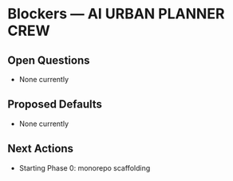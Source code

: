 # Blockers — AI URBAN PLANNER CREW

## Open Questions
- None currently

## Proposed Defaults
- None currently

## Next Actions
- Starting Phase 0: monorepo scaffolding
